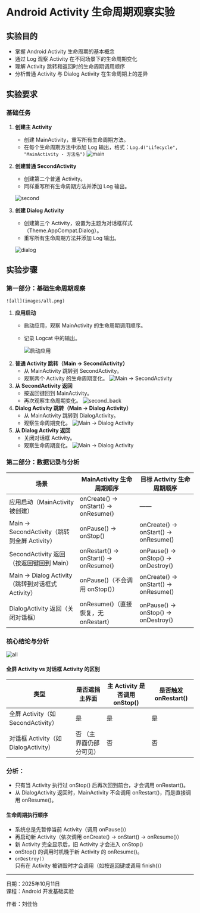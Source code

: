 # Android Activity 生命周期观察实验

## 实验目的

- 掌握 Android Activity 生命周期的基本概念
- 通过 Log 观察 Activity 在不同场景下的生命周期变化
- 理解 Activity 跳转和返回时的生命周期调用顺序
- 分析普通 Activity 与 Dialog Activity 在生命周期上的差异

## 实验要求

### 基础任务

1. **创建主 Activity**
   - 创建 MainActivity，重写所有生命周期方法。
   - 在每个生命周期方法中添加 Log 输出，格式：`Log.d("Lifecycle", "MainActivity - 方法名")`
    ![main](images/main.png)
2. **创建普通 SecondActivity**
   - 创建第二个普通 Activity。
   - 同样重写所有生命周期方法并添加 Log 输出。
     
    ![second](images/second.png)
3. **创建 Dialog Activity**
   - 创建第三个 Activity，设置为主题为对话框样式（Theme.AppCompat.Dialog）。
   - 重写所有生命周期方法并添加 Log 输出。
     
    ![dialog](images/dialog.png)
## 实验步骤

### 第一部分：基础生命周期观察

    ![all](images/all.png)
1. **应用启动**
   - 启动应用，观察 MainActivity 的生命周期调用顺序。
   - 记录 Logcat 中的输出。
   
     ![启动应用](images/start.png)
2. **普通 Activity 跳转（Main → SecondActivity）**
   - 从 MainActivity 跳转到 SecondActivity。
   - 观察两个 Activity 的生命周期变化。
   ![Main → SecondActivity](images/main_to_second.png)
3. **从 SecondActivity 返回**
   - 按返回键回到 MainActivity。
   - 再次观察生命周期变化。
   ![second_back](images/second_back.png)
4. **Dialog Activity 跳转（Main → Dialog Activity）**
   - 从 MainActivity 跳转到 DialogActivity。
   - 观察生命周期变化。
   ![Main → Dialog Activity](images/main_to_dialog.png)
5. **从 Dialog Activity 返回**
   - 关闭对话框 Activity。
   - 观察生命周期变化。
   ![Main → Dialog Activity](images/dialog_back.png)
### 第二部分：数据记录与分析

| 场景 | MainActivity 生命周期顺序 | 目标 Activity 生命周期顺序 |
| --- | ------------------------- | -------------------------- |
| 应用启动（MainActivity 被创建） | onCreate() → onStart() → onResume() | —— |
| Main → SecondActivity（跳转到全屏 Activity） | onPause() → onStop() | onCreate() → onStart() → onResume() |
| SecondActivity 返回（按返回键回到 Main） | onRestart() → onStart() → onResume() | onPause() → onStop() → onDestroy() |
| Main → Dialog Activity（跳转到对话框式 Activity） | onPause()（不会调用 onStop()） | onCreate() → onStart() → onResume() |
| DialogActivity 返回（关闭对话框） | onResume()（直接恢复，无 onRestart） | onPause() → onStop() → onDestroy() |

### 核心结论与分析
![all](images/all.png)
#### 全屏 Activity vs 对话框 Activity 的区别

| 类型 | 是否遮挡主界面 | 主 Activity 是否调用 onStop() | 是否触发 onRestart() |
| --- | -------------- | ---------------------------- | -------------------- |
| 全屏 Activity（如 SecondActivity） | 是  | 是  | 是  |
| 对话框 Activity（如 DialogActivity） | 否 （主界面仍部分可见） | 否  | 否  |

### 分析：

- 只有当 Activity 执行过 onStop() 后再次回到前台，才会调用 onRestart()。
- 从 DialogActivity 返回时，MainActivity 不会调用 onRestart()，而是直接调用 onResume()。

#### 生命周期执行顺序

- 系统总是先暂停当前 Activity（调用 onPause()）
- 再启动新 Activity（依次调用 onCreate() → onStart() → onResume()）
- 新 Activity 完全显示后，旧 Activity 才会进入 onStop()
- onStop() 的调用时机晚于新 Activity 的 onResume()。
- `onDestroy()` 只有在 Activity 被销毁时才会调用（如按返回键或调用 finish()）

---

 日期：2025年10月11日  
 课程：Android 开发基础实验  

 作者：刘佳怡





